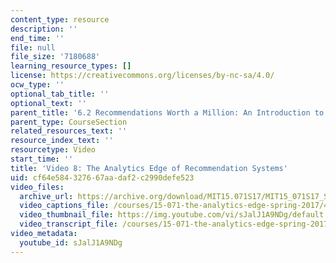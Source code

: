 ```yaml
---
content_type: resource
description: ''
end_time: ''
file: null
file_size: '7180688'
learning_resource_types: []
license: https://creativecommons.org/licenses/by-nc-sa/4.0/
ocw_type: ''
optional_tab_title: ''
optional_text: ''
parent_title: '6.2 Recommendations Worth a Million: An Introduction to Clustering '
parent_type: CourseSection
related_resources_text: ''
resource_index_text: ''
resourcetype: Video
start_time: ''
title: 'Video 8: The Analytics Edge of Recommendation Systems'
uid: cf64e584-3276-67aa-daf2-c2990defe523
video_files:
  archive_url: https://archive.org/download/MIT15.071S17/MIT15_071S17_Session_6.2.15_300k.mp4
  video_captions_file: /courses/15-071-the-analytics-edge-spring-2017/40d72d413c9556e982ca27e7605d777c_sJalJ1A9NDg.vtt
  video_thumbnail_file: https://img.youtube.com/vi/sJalJ1A9NDg/default.jpg
  video_transcript_file: /courses/15-071-the-analytics-edge-spring-2017/8b8c8c3a7eb8764bfa0a3586da6fb7da_sJalJ1A9NDg.pdf
video_metadata:
  youtube_id: sJalJ1A9NDg
---
```


